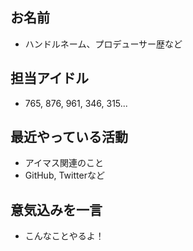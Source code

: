 ## お名前

- ハンドルネーム、プロデューサー歴など

## 担当アイドル

- 765, 876, 961, 346, 315...

## 最近やっている活動

- アイマス関連のこと
- GitHub, Twitterなど

## 意気込みを一言

- こんなことやるよ！
